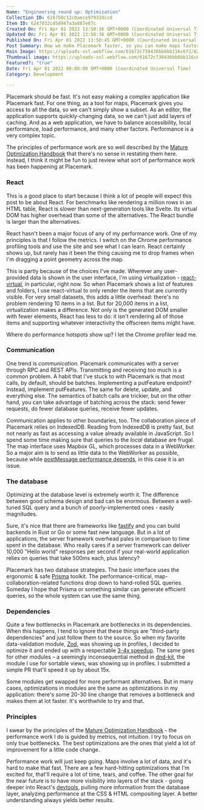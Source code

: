 ```yaml
---
Name: "Engineering round up: Optimization"
Collection ID: 616750c12c0aece979319ccd
Item ID: 6247032cd5d947a3a887e07c
Created On: Fri Apr 01 2022 13:50:36 GMT+0000 (Coordinated Universal Time)
Updated On: Fri Apr 01 2022 13:50:36 GMT+0000 (Coordinated Universal Time)
Published On: Fri Apr 01 2022 13:50:45 GMT+0000 (Coordinated Universal Time)
Post Summary: How we make Placemark faster, so you can make maps faster.
Main Image: https://uploads-ssl.webflow.com/61672c738436bb6bb116c6f2/624703090399aa077812ee7e_Engineering%20round%20up_%20Optimization.png
Thumbnail image: https://uploads-ssl.webflow.com/61672c738436bb6bb116c6f2/624703090399aa077812ee7e_Engineering%20round%20up_%20Optimization.png
Featured?: "true"
Date: Fri Apr 01 2022 00:00:00 GMT+0000 (Coordinated Universal Time)
Category: Development

---
```


Placemark should be fast. It's not easy making a complex application like Placemark fast. For one thing, as a tool for maps, Placemark gives you access to all the data, so we can't simply show a subset. As an editor, the application supports quickly-changing data, so we can't just add layers of caching. And as a web application, we have to balance accessibility, local performance, load performance, and many other factors. Performance is a very complex topic.

The principles of performance work are so well described by the [Mature Optimization Handbook](https://carlos.bueno.org/optimization/) that there's no sense in restating them here. Instead, I think it might be fun to just review what sort of performance work has been happening at Placemark.

### React

This is a good place to start because I think a lot of people will expect this post to be about React. For benchmarks like rendering a million rows in an HTML table, React is slower than next-generation tools like Svelte. Its virtual DOM has higher overhead than some of the alternatives. The React bundle is larger than the alternatives.

React hasn't been a major focus of any of my performance work. One of my principles is that I follow the metrics. I switch on the Chrome performance profiling tools and use the site and see what I can learn. React certainly shows up, but rarely has it been the thing causing me to drop frames when I'm dragging a point geometry across the map.

This is partly because of the choices I've made. Wherever any user-provided data is shown in the user interface, I'm using virtualization - [react-virtual](https://react-virtual.tanstack.com/), in particular, right now. So when Placemark shows a list of features and folders, I use react-virtual to only render the items that are currently visible. For very small datasets, this adds a little overhead: there's no problem rendering 10 items in a list. But for 20,000 items in a list, virtualization makes a difference. Not only is the generated DOM smaller with fewer elements, React has less to do: it isn't rendering all of those items and supporting whatever interactivity the offscreen items might have.

Where do performance hotspots show up? I let the Chrome profiler lead me.

### Communication

One trend is *communication*. Placemark communicates with a server through RPC and REST APIs. Transmitting and receiving too much is a common problem. A habit that I've stuck to with Placemark is that most calls, by default, should be batches. Implementing a putFeature endpoint? Instead, implement putFeatures. The same for delete, update, and everything else. The semantics of batch calls are trickier, but on the other hand, you can take advantage of batching across the stack: send fewer requests, do fewer database queries, receive fewer updates.

Communication applies to other boundaries, too. The collaboration piece of Placemark relies on IndexedDB. Reading from IndexedDB is pretty fast, but not nearly as fast as accessing a value already available in JavaScript. So I spend some time making sure that queries to the *local* database are frugal. The map interface uses Mapbox GL, which processes data in a WebWorker. So a major aim is to send as little data to the WebWorker as possible, because while [postMessage performance depends](https://surma.dev/things/is-postmessage-slow/), in this case it is an issue.

### The database

Optimizing at the database level is extremely worth it. The difference between good schema design and bad can be enormous. Between a well-tuned SQL query and a bunch of poorly-implemented ones - easily magnitudes.

Sure, it's nice that there are frameworks like [fastify](https://github.com/fastify/fastify) and you can build backends in Rust or Go or some fast new language. But in a lot of applications, the server framework overhead pales in comparison to time spent in the database. Who really cares if a server framework can deliver 10,000 "Hello world" responses per second if your real-world application relies on queries that take 500ms each, plus latency?

Placemark has two database strategies. The basic interface uses the ergonomic & safe [Prisma](https://www.prisma.io/) toolkit. The performance-critical, map-collaboration-related functions drop down to hand-rolled SQL queries. Someday I hope that Prisma or something similar can generate efficient queries, so the whole system can use the same thing.

### Dependencies

Quite a few bottlenecks in Placemark are bottlenecks in its dependencies. When this happens, I tend to ignore that these things are "third-party dependencies" and just follow them to the source. So when my favorite data-validation module, [Zod](https://github.com/colinhacks/zod), was showing up in profiles, I decided to optimize it and ended up with a respectable [3-4x speedup](https://observablehq.com/@tmcw/zod-perf-by-versions). The same goes for other modules – a seemingly inconsequential method in [dnd-kit](https://github.com/clauderic/dnd-kit/pull/685), the module I use for sortable views, was showing up in profiles. I submitted a simple PR that'll speed it up by about 15x.

Some modules get swapped for more performant alternatives. But in many cases, optimizations in modules are the same as optimizations in my application: there's some 20-30 line change that removes a bottleneck and makes them at lot faster. It's worthwhile to try and that.

### Principles

I swear by the principles of the [Mature Optimization Handbook](https://carlos.bueno.org/optimization/) - the performance work I do is guided by metrics, not intuition. I try to focus on only true bottlenecks. The best optimizations are the ones that yield a lot of improvement for a little code change.

Performance work will just keep going. Maps involve a lot of data, and it's hard to make that fast. There are a few hard-hitting optimizations that I'm excited for, that'll require a lot of time, tears, and coffee. The other goal for the near future is to have more visibility into layers of the stack - going deeper into React's [devtools](https://reactjs.org/blog/2019/08/15/new-react-devtools.html), pulling more information from the database layer, analyzing performance at the CSS & HTML compositing layer. A better understanding always yields better results.
